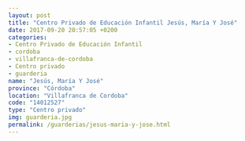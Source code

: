 ```yaml
---
layout: post
title: "Centro Privado de Educación Infantil Jesús, María Y José"
date: 2017-09-20 20:57:05 +0200
categories:
- Centro Privado de Educación Infantil
- cordoba
- villafranca-de-cordoba
- Centro privado
- guarderia
name: "Jesús, María Y José"
province: "Córdoba"
location: "Villafranca de Cordoba"
code: "14012527"
type: "Centro privado"
img: guarderia.jpg
permalink: /guarderias/jesus-maria-y-jose.html
---
```

